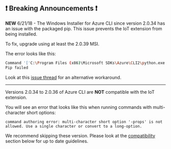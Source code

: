 ## :exclamation: Breaking Announcements :exclamation:

**NEW** 6/21/18 -
The Windows Installer for Azure CLI since version 2.0.34 has an issue with the packaged pip. This issue prevents the IoT extension from being installed. 

To fix, upgrade using at least the 2.0.39 MSI.

The error looks like this:

```bash
Command '['C:\Program Files (x86)\Microsoft SDKs\Azure\CLI2\python.exe', '-m', 'pip', 'install', '--target', 'C:\Users\myuser\.azure\cliextensions\azure-cli-iot-ext', 'C:\Users\myuser\AppData\Local\Temp\tmpkds3dj8q\azure_cli_iot_ext-0.4.5-py2.py3-none-any.whl', '-vv', '--disable-pip-version-check', '--no-cache-dir']' returned non-zero exit status 2.
Pip failed
```
Look at this [issue thread](https://github.com/Azure/azure-iot-cli-extension/issues/33#issuecomment-399200521) for an alternative workaround.

___

Versions 2.0.34 to 2.0.36 of Azure CLI are **NOT** compatible with the IoT extension.

You will see an error that looks like this when running commands with multi-character short options:

`command authoring error: multi-character short option '-props' is not allowed. Use a single character or convert to a long-option.`

We recommend skipping these version. Please look at the [compatibility](./README.md#compatibility) section below for up to date guidelines.
